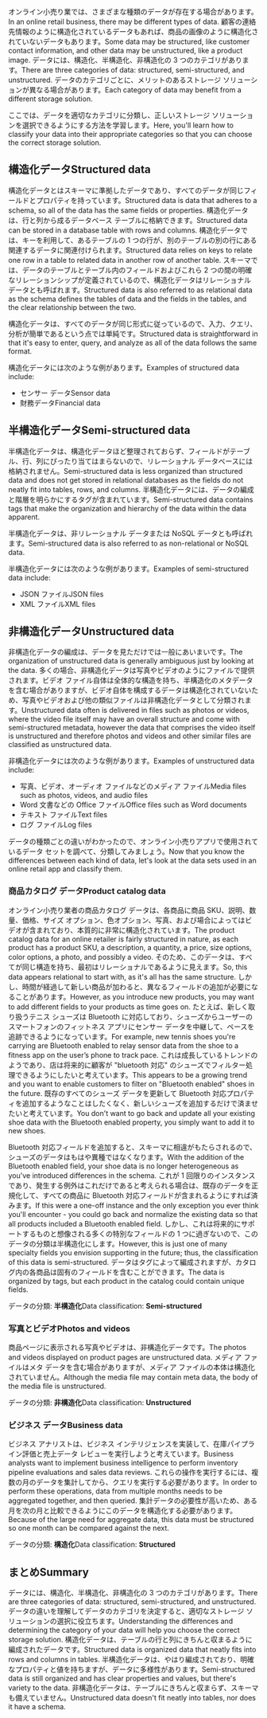 <span data-ttu-id="53bf7-101">オンライン小売り業では、さまざまな種類のデータが存在する場合があります。</span><span class="sxs-lookup"><span data-stu-id="53bf7-101">In an online retail business, there may be different types of data.</span></span> <span data-ttu-id="53bf7-102">顧客の連絡先情報のように構造化されているデータもあれば、商品の画像のように構造化されていないデータもあります。</span><span class="sxs-lookup"><span data-stu-id="53bf7-102">Some data may be structured, like customer contact information, and other data may be unstructured, like a product image.</span></span> <span data-ttu-id="53bf7-103">データには、構造化、半構造化、非構造化の 3 つのカテゴリがあります。</span><span class="sxs-lookup"><span data-stu-id="53bf7-103">There are three categories of data: structured, semi-structured, and unstructured.</span></span> <span data-ttu-id="53bf7-104">データのカテゴリごとに、メリットのあるストレージ ソリューションが異なる場合があります。</span><span class="sxs-lookup"><span data-stu-id="53bf7-104">Each category of data may benefit from a different storage solution.</span></span>

<span data-ttu-id="53bf7-105">ここでは、データを適切なカテゴリに分類し、正しいストレージ ソリューションを選択できるようにする方法を学習します。</span><span class="sxs-lookup"><span data-stu-id="53bf7-105">Here, you'll learn how to classify your data into their appropriate categories so that you can choose the correct storage solution.</span></span>

## <a name="structured-data"></a><span data-ttu-id="53bf7-106">構造化データ</span><span class="sxs-lookup"><span data-stu-id="53bf7-106">Structured data</span></span>

<span data-ttu-id="53bf7-107">構造化データとはスキーマに準拠したデータであり、すべてのデータが同じフィールドとプロパティを持っています。</span><span class="sxs-lookup"><span data-stu-id="53bf7-107">Structured data is data that adheres to a schema, so all of the data has the same fields or properties.</span></span> <span data-ttu-id="53bf7-108">構造化データは、行と列から成るデータベース テーブルに格納できます。</span><span class="sxs-lookup"><span data-stu-id="53bf7-108">Structured data can be stored in a database table with rows and columns.</span></span> <span data-ttu-id="53bf7-109">構造化データでは、キーを利用して、あるテーブルの 1 つの行が、別のテーブルの別の行にある関連するデータに関連付けられます。</span><span class="sxs-lookup"><span data-stu-id="53bf7-109">Structured data relies on keys to relate one row in a table to related data in another row of another table.</span></span> <span data-ttu-id="53bf7-110">スキーマでは、データのテーブルとテーブル内のフィールドおよびこれら 2 つの間の明確なリレーションシップが定義されているので、構造化データはリレーショナル データとも呼ばれます。</span><span class="sxs-lookup"><span data-stu-id="53bf7-110">Structured data is also referred to as relational data as the schema defines the tables of data and the fields in the tables, and the clear relationship between the two.</span></span>

<span data-ttu-id="53bf7-111">構造化データは、すべてのデータが同じ形式に従っているので、入力、クエリ、分析が簡単であるという点では単純です。</span><span class="sxs-lookup"><span data-stu-id="53bf7-111">Structured data is straightforward in that it's easy to enter, query, and analyze as all of the data follows the same format.</span></span>

<span data-ttu-id="53bf7-112">構造化データには次のような例があります。</span><span class="sxs-lookup"><span data-stu-id="53bf7-112">Examples of structured data include:</span></span>
* <span data-ttu-id="53bf7-113">センサー データ</span><span class="sxs-lookup"><span data-stu-id="53bf7-113">Sensor data</span></span>
* <span data-ttu-id="53bf7-114">財務データ</span><span class="sxs-lookup"><span data-stu-id="53bf7-114">Financial data</span></span>

## <a name="semi-structured-data"></a><span data-ttu-id="53bf7-115">半構造化データ</span><span class="sxs-lookup"><span data-stu-id="53bf7-115">Semi-structured data</span></span>

<span data-ttu-id="53bf7-116">半構造化データは、構造化データほど整理されておらず、フィールドがテーブル、行、列にぴったり当てはまらないので、リレーショナル データベースには格納されません。</span><span class="sxs-lookup"><span data-stu-id="53bf7-116">Semi-structured data is less organized than structured data and does not get stored in relational databases as the fields do not neatly fit into tables, rows, and columns.</span></span> <span data-ttu-id="53bf7-117">半構造化データには、データの編成と階層を明らかにするタグが含まれています。</span><span class="sxs-lookup"><span data-stu-id="53bf7-117">Semi-structured data contains tags that make the organization and hierarchy of the data within the data apparent.</span></span>  

<span data-ttu-id="53bf7-118">半構造化データは、非リレーショナル データまたは NoSQL データとも呼ばれます。</span><span class="sxs-lookup"><span data-stu-id="53bf7-118">Semi-structured data is also referred to as non-relational or NoSQL data.</span></span>

<span data-ttu-id="53bf7-119">半構造化データには次のような例があります。</span><span class="sxs-lookup"><span data-stu-id="53bf7-119">Examples of semi-structured data include:</span></span>
* <span data-ttu-id="53bf7-120">JSON ファイル</span><span class="sxs-lookup"><span data-stu-id="53bf7-120">JSON files</span></span>
* <span data-ttu-id="53bf7-121">XML ファイル</span><span class="sxs-lookup"><span data-stu-id="53bf7-121">XML files</span></span>

## <a name="unstructured-data"></a><span data-ttu-id="53bf7-122">非構造化データ</span><span class="sxs-lookup"><span data-stu-id="53bf7-122">Unstructured data</span></span>

<span data-ttu-id="53bf7-123">非構造化データの編成は、データを見ただけでは一般にあいまいです。</span><span class="sxs-lookup"><span data-stu-id="53bf7-123">The organization of unstructured data is generally ambiguous just by looking at the data.</span></span> <span data-ttu-id="53bf7-124">多くの場合、非構造化データは写真やビデオのようにファイルで提供されます。ビデオ ファイル自体は全体的な構造を持ち、半構造化のメタデータを含む場合がありますが、ビデオ自体を構成するデータは構造化されていないため、写真やビデオおよび他の類似ファイルは非構造化データとして分類されます。</span><span class="sxs-lookup"><span data-stu-id="53bf7-124">Unstructured data often is delivered in files such as photos or videos, where the video file itself may have an overall structure and come with semi-structured metadata, however the data that comprises the video itself is unstructured and therefore photos and videos and other similar files are classified as unstructured data.</span></span>

<span data-ttu-id="53bf7-125">非構造化データには次のような例があります。</span><span class="sxs-lookup"><span data-stu-id="53bf7-125">Examples of unstructured data include:</span></span>
* <span data-ttu-id="53bf7-126">写真、ビデオ、オーディオ ファイルなどのメディア ファイル</span><span class="sxs-lookup"><span data-stu-id="53bf7-126">Media files such as photos, videos, and audio files</span></span>
* <span data-ttu-id="53bf7-127">Word 文書などの Office ファイル</span><span class="sxs-lookup"><span data-stu-id="53bf7-127">Office files such as Word documents</span></span>
* <span data-ttu-id="53bf7-128">テキスト ファイル</span><span class="sxs-lookup"><span data-stu-id="53bf7-128">Text files</span></span>
* <span data-ttu-id="53bf7-129">ログ ファイル</span><span class="sxs-lookup"><span data-stu-id="53bf7-129">Log files</span></span>

<span data-ttu-id="53bf7-130">データの種類ごとの違いがわかったので、オンライン小売りアプリで使用されているデータ セットを調べて、分類してみましょう。</span><span class="sxs-lookup"><span data-stu-id="53bf7-130">Now that you know the differences between each kind of data, let's look at the data sets used in an online retail app and classify them.</span></span>

### <a name="product-catalog-data"></a><span data-ttu-id="53bf7-131">商品カタログ データ</span><span class="sxs-lookup"><span data-stu-id="53bf7-131">Product catalog data</span></span>

<span data-ttu-id="53bf7-132">オンライン小売り業者の商品カタログ データは、各商品に商品 SKU、説明、数量、価格、サイズ オプション、色オプション、写真、および場合によってはビデオが含まれており、本質的に非常に構造化されています。</span><span class="sxs-lookup"><span data-stu-id="53bf7-132">The product catalog data for an online retailer is fairly structured in nature, as each product has a product SKU, a description, a quantity, a price, size options, color options, a photo, and possibly a video.</span></span> <span data-ttu-id="53bf7-133">そのため、このデータは、すべてが同じ構造を持ち、最初はリレーショナルであるように見えます。</span><span class="sxs-lookup"><span data-stu-id="53bf7-133">So, this data appears relational to start with, as it's all has the same structure.</span></span> <span data-ttu-id="53bf7-134">しかし、時間が経過して新しい商品が加わると、異なるフィールドの追加が必要になることがあります。</span><span class="sxs-lookup"><span data-stu-id="53bf7-134">However, as you introduce new products, you may want to add different fields to your products as time goes on.</span></span> <span data-ttu-id="53bf7-135">たとえば、新しく取り扱うテニス シューズは Bluetooth に対応しており、シューズからユーザーのスマートフォンのフィットネス アプリにセンサー データを中継して、ペースを追跡できるようになっています。</span><span class="sxs-lookup"><span data-stu-id="53bf7-135">For example, new tennis shoes you're carrying are Bluetooth enabled to relay sensor data from the shoe to a fitness app on the user’s phone to track pace.</span></span> <span data-ttu-id="53bf7-136">これは成長しているトレンドのようであり、店は将来的に顧客が "bluetooth 対応" のシューズでフィルター処理できるようにしたいと考えています。</span><span class="sxs-lookup"><span data-stu-id="53bf7-136">This appears to be a growing trend and you want to enable customers to filter on "Bluetooth enabled" shoes in the future.</span></span> <span data-ttu-id="53bf7-137">既存のすべてのシューズ データを更新して Bluetooth 対応プロパティを追加するようなことはしたくなく、新しいシューズを追加するだけで済ませたいと考えています。</span><span class="sxs-lookup"><span data-stu-id="53bf7-137">You don't want to go back and update all your existing shoe data with the Bluetooth enabled property, you simply want to add it to new shoes.</span></span>

<span data-ttu-id="53bf7-138">Bluetooth 対応フィールドを追加すると、スキーマに相違がもたらされるので、シューズのデータはもはや異種ではなくなります。</span><span class="sxs-lookup"><span data-stu-id="53bf7-138">With the addition of the Bluetooth enabled field, your shoe data is no longer heterogeneous as you've introduced differences in the schema.</span></span> <span data-ttu-id="53bf7-139">これが 1 回限りのインスタンスであり、発生する例外はこれだけであると考えられる場合は、既存のデータを正規化して、すべての商品に Bluetooth 対応フィールドが含まれるようにすれば済みます。</span><span class="sxs-lookup"><span data-stu-id="53bf7-139">If this were a one-off instance and the only exception you ever think you'll encounter - you could go back and normalize the existing data so that all products included a Bluetooth enabled field.</span></span> <span data-ttu-id="53bf7-140">しかし、これは将来的にサポートするものと想像される多くの特別なフィールドの 1 つに過ぎないので、このデータの分類は半構造化にします。</span><span class="sxs-lookup"><span data-stu-id="53bf7-140">However, this is just one of many specialty fields you envision supporting in the future; thus, the classification of this data is semi-structured.</span></span> <span data-ttu-id="53bf7-141">データはタグによって編成されますが、カタログ内の各商品は固有のフィールドを含むことができます。</span><span class="sxs-lookup"><span data-stu-id="53bf7-141">The data is organized by tags, but each product in the catalog could contain unique fields.</span></span>

<span data-ttu-id="53bf7-142">データの分類: **半構造化**</span><span class="sxs-lookup"><span data-stu-id="53bf7-142">Data classification: **Semi-structured**</span></span>

### <a name="photos-and-videos"></a><span data-ttu-id="53bf7-143">写真とビデオ</span><span class="sxs-lookup"><span data-stu-id="53bf7-143">Photos and videos</span></span>

<span data-ttu-id="53bf7-144">商品ページに表示される写真やビデオは、非構造化データです。</span><span class="sxs-lookup"><span data-stu-id="53bf7-144">The photos and videos displayed on product pages are unstructured data.</span></span> <span data-ttu-id="53bf7-145">メディア ファイルはメタ データを含む場合がありますが、メディア ファイルの本体は構造化されていません。</span><span class="sxs-lookup"><span data-stu-id="53bf7-145">Although the media file may contain meta data, the body of the media file is unstructured.</span></span>

<span data-ttu-id="53bf7-146">データの分類: **非構造化**</span><span class="sxs-lookup"><span data-stu-id="53bf7-146">Data classification: **Unstructured**</span></span>

### <a name="business-data"></a><span data-ttu-id="53bf7-147">ビジネス データ</span><span class="sxs-lookup"><span data-stu-id="53bf7-147">Business data</span></span>

<span data-ttu-id="53bf7-148">ビジネス アナリストは、ビジネス インテリジェンスを実装して、在庫パイプライン評価と売上データ レビューを実行しようと考えています。</span><span class="sxs-lookup"><span data-stu-id="53bf7-148">Business analysts want to implement business intelligence to perform inventory pipeline evaluations and sales data reviews.</span></span> <span data-ttu-id="53bf7-149">これらの操作を実行するには、複数の月のデータを集計してから、クエリを実行する必要があります。</span><span class="sxs-lookup"><span data-stu-id="53bf7-149">In order to perform these operations, data from multiple months needs to be aggregated together, and then queried.</span></span> <span data-ttu-id="53bf7-150">集計データの必要性が高いため、ある月を次の月と比較できるようにこのデータを構造化する必要があります。</span><span class="sxs-lookup"><span data-stu-id="53bf7-150">Because of the large need for aggregate data, this data must be structured so one month can be compared against the next.</span></span>

<span data-ttu-id="53bf7-151">データの分類: **構造化**</span><span class="sxs-lookup"><span data-stu-id="53bf7-151">Data classification: **Structured**</span></span>

## <a name="summary"></a><span data-ttu-id="53bf7-152">まとめ</span><span class="sxs-lookup"><span data-stu-id="53bf7-152">Summary</span></span>

<span data-ttu-id="53bf7-153">データには、構造化、半構造化、非構造化の 3 つのカテゴリがあります。</span><span class="sxs-lookup"><span data-stu-id="53bf7-153">There are three categories of data: structured, semi-structured, and unstructured.</span></span> <span data-ttu-id="53bf7-154">データの違いを理解してデータのカテゴリを決定すると、適切なストレージ ソリューションの選択に役立ちます。</span><span class="sxs-lookup"><span data-stu-id="53bf7-154">Understanding the differences and determining the category of your data will help you choose the correct storage solution.</span></span> <span data-ttu-id="53bf7-155">構造化データは、テーブルの行と列にきちんと収まるように編成されたデータです。</span><span class="sxs-lookup"><span data-stu-id="53bf7-155">Structured data is organized data that neatly fits into rows and columns in tables.</span></span> <span data-ttu-id="53bf7-156">半構造化データは、やはり編成されており、明確なプロパティと値を持ちますが、データに多様性があります。</span><span class="sxs-lookup"><span data-stu-id="53bf7-156">Semi-structured data is still organized and has clear properties and values, but there's variety to the data.</span></span> <span data-ttu-id="53bf7-157">非構造化データは、テーブルにきちんと収まらず、スキーマも備えていません。</span><span class="sxs-lookup"><span data-stu-id="53bf7-157">Unstructured data doesn't fit neatly into tables, nor does it have a schema.</span></span>
